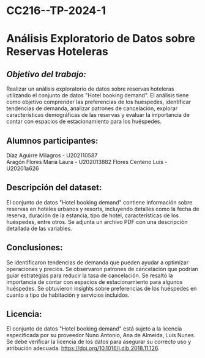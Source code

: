 # CC216--TP-2024-1
# Análisis Exploratorio de Datos sobre Reservas Hoteleras
## *Objetivo del trabajo:*
Realizar un análisis exploratorio de datos sobre reservas hoteleras utilizando el conjunto de datos "Hotel booking demand". El análisis tiene como objetivo comprender las preferencias de los huéspedes, identificar tendencias de demanda, analizar patrones de cancelación, explorar características demográficas de las reservas y evaluar la importancia de contar con espacios de estacionamiento para los huéspedes.

## Alumnos participantes:
Díaz Aguirre Milagros - U202110587  
Aragón Flores María Laura - U202013882 
Flores Centeno Luis - U20201a626                                        
                                                                                        
## Descripción del dataset:
El conjunto de datos "Hotel booking demand" contiene información sobre reservas en hoteles urbanos y resorts, incluyendo detalles como la fecha de reserva, duración de la estancia, tipo de hotel, características de los huéspedes, entre otros. Se adjunta un archivo PDF con una descripción detallada de las variables.

## Conclusiones:
Se identificaron tendencias de demanda que pueden ayudar a optimizar operaciones y precios.
Se observaron patrones de cancelación que podrían guiar estrategias para reducir la tasa de cancelación.
Se resaltó la importancia de contar con espacios de estacionamiento para algunos huéspedes.
Se obtuvieron insights sobre preferencias de los huéspedes en cuanto a tipo de habitación y servicios incluidos.

## Licencia:
El conjunto de datos "Hotel booking demand" está sujeto a la licencia especificada por su proveedor Nuno Antonio, Ana de Almeida, Luis Nunes. Se debe verificar la licencia de los datos para asegurar su correcto uso y atribución adecuada. https://doi.org/10.1016/j.dib.2018.11.126.
